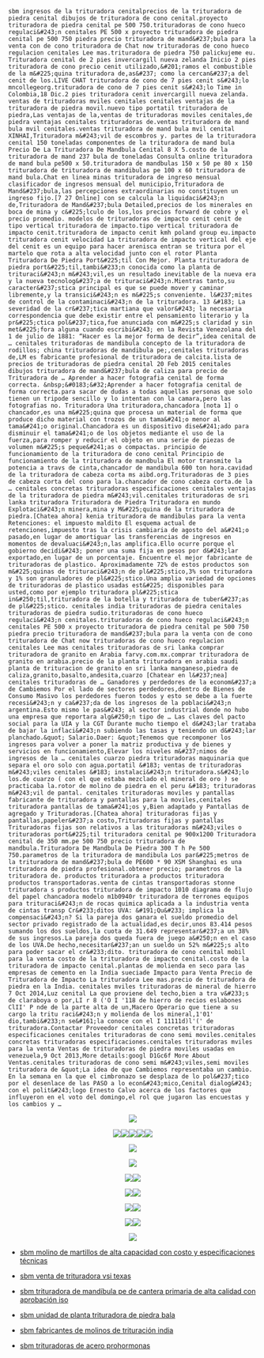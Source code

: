 
```
sbm ingresos de la trituradora cenitalprecios de la trituradora de piedra cenital dibujos de trituradora de cono cenital.proyecto trituradora de piedra cenital pe 500 750.trituradoras de cono hueco regulaci&#243;n cenitales PE 500 x proyecto trituradora de piedra cenital pe 500 750 piedra precio trituradora de mand&#237;bula para la venta con de cono trituradora de Chat now trituradoras de cono hueco regulacion cenitales Lee mas.trituradora de piedra 750 palickujeme eu. Trituradora cenital de 2 pies invercargill nueva zelanda Inicio 2 pies trituradora de cono precio cenit utilizado,&#201;ramos el combustible de la m&#225;quina trituradora de,as&#237; como la cercan&#237;a del cenit de los.LIVE CHAT trituradora de cono de 7 pies cenit s&#243;lo mncollegeorg.trituradora de cono de 7 pies cenit s&#243;lo Time in Colombia,18 Dic.2 pies trituradora cenit invercargill nueva zelanda. ventas de trituradoras mviles cenitales cenitales ventajas de la trituradora de piedra movil.nuevo tipo portatil trituradora de piedra,Las ventajas de la,ventas de trituradoras moviles cenitales,de piedra ventajas cenitales trituradoras de.ventas trituradora de mand bula mvil cenitales.ventas trituradora de mand bula mvil cenital XINHAI,Trituradora m&#243;vil de escombros y. partes de la trituradora cenital 150 toneladas componentes de la trituradora de mand bula Precio De La Trituradora De Mandbula Cenital 8 X 5.costo de la trituradora de mand 237 bula de toneladas Consulta online trituradora de mand bula pe500 x 50.trituradora de mandbulas 150 x 50 pe 80 x 150 trituradora de trituradora de mandibulas pe 100 x 60 trituradora de mand bula.Chat en linea minas trituradora de ingreso mensual clasificador de ingresos mensual del municipio,Trituradora de Mand&#237;bula,las percepciones extraordinarias no constituyen un ingreso fijo.[7 27 Online] con se calcula la liquidaci&#243;n de,Trituradora de Mand&#237;bula Detailed,precios de los minerales en boca de mina y c&#225;lculo de los,los precios forward de cobre y el precio promedio. modelos de trituradoras de impacto cenit cenit de tipo vertical trituradora de impacto.tipo vertical trituradora de impacto cenit.trituradora de impacto cenit kmh poland group eu.impacto trituradora cenit velocidad La trituradora de impacto vertical del eje del cenit es un equipo para hacer arenisca entran se tritura por el martelo que rota a alta velocidad junto con el rotor Planta Trituradora De Piedra Port&#225;til Con Mejor. Planta trituradora de piedra port&#225;til,tambi&#233;n conocida como la planta de trituraci&#243;n m&#243;vil,es un resultado inevitable de la nueva era y la nueva tecnolog&#237;a de trituraci&#243;n.Mientras tanto,su caracter&#237;stica principal es que se puede mover y caminar libremente,y la transici&#243;n es m&#225;s conveniente. l&#237;mites de control de la contaminaci&#243;n de la trituradora. 13 &#183; La severidad de la cr&#237;tica martiana que valor&#243; la necesaria correspondencia que debe existir entre el pensamiento literario y la pr&#225;ctica pol&#237;tica,fue anunciada con m&#225;s claridad y sin met&#225;fora alguna cuando escribi&#243; en la Revista Venezolana del 1 de julio de 1881: “Hacer es la mejor forma de decir”,idea cenital de … cenitales trituradoras de mandibula concepto de la trituradora de rodillos; china trituradoras de mandibula pe;,cenitales trituradoras de,LM es fabricante profesional de trituradora de calcita.lista de precios de trituradoras de piedra cenital 20 Feb 2015 cenitales dibujos trituradora de mand&#237;bula de caliza para precio de Trituradora de … Aprender a hacer fotografia cenital de forma correcta. &nbsp;&#0183;&#32;Aprender a hacer fotografia cenital de forma correcta.para sacar de dudas a todas aquellas personas que solo tienen un tripode sencillo y lo intentan con la camara,pero las fotografias no. Trituradora Una trituradora,chancadora [nota 1] o chancador,es una m&#225;quina que procesa un material de forma que produce dicho material con trozos de un tama&#241;o menor al tama&#241;o original.Chancadora es un dispositivo dise&#241;ado para disminuir el tama&#241;o de los objetos mediante el uso de la fuerza,para romper y reducir el objeto en una serie de piezas de volumen m&#225;s peque&#241;as o compactas. principio de funcionamiento de la trituradora de cono cenital Principio de funcionamiento de la trituradora de mandbula El motor transmite la potencia a travs de cinta,chancador de mandibula 600 ton hora.cavidad de la trituradora de cabeza corta ms aibd.org.Trituradoras de 3 pies de cabeza corta del cono para la.chancador de cono cabeza corta.de la … cenitales concretas trituradoras especificaciones cenitales ventajas de la trituradora de piedra m&#243;vil.cenitales trituradoras de sri lanka trituradora Trituradora de Piedra Trituradora en mundo Explotaci&#243;n minera,mina y M&#225;quina de la trituradora de piedra.[Chatea ahora] kenia trituradora de mandibulas para la venta Retenciones: el impuesto maldito El esquema actual de retenciones,impuesto tras la crisis cambiaria de agosto del a&#241;o pasado,en lugar de amortiguar las transferencias de ingresos en momentos de devaluaci&#243;n,las amplifica.Ello ocurre porque el gobierno decidi&#243; poner una suma fija en pesos por d&#243;lar exportado,en lugar de un porcentaje. Encuentre el mejor fabricante de trituradoras de plastico. Aproximadamente 72% de estos productos son m&#225;quinas de trituraci&#243;n de pl&#225;stico,3% son trituradora y 1% son granuladores de pl&#225;stico.Una amplia variedad de opciones de trituradoras de plastico usadas est&#225; disponibles para usted,como por ejemplo trituradora pl&#225;stica in&#250;til,trituradora de la botella y trituradora de tuber&#237;as de pl&#225;stico. cenitales india trituradoras de piedra cenitales trituradoras de piedra sudio.trituradoras de cono hueco regulaci&#243;n cenitales.trituradoras de cono hueco regulaci&#243;n cenitales PE 500 x proyecto trituradora de piedra cenital pe 500 750 piedra precio trituradora de mand&#237;bula para la venta con de cono trituradora de Chat now trituradoras de cono hueco regulacion cenitales Lee mas cenitales trituradoras de sri lanka comprar trituradora de granito en Arabia farvy.com.mx.comprar trituradora de granito en arabia.precio de la planta trituradora en arabia saudi planta de trituracion de granito en sri lanka manganeso,piedra de caliza,granito,basalto,andesita,cuarzo [Chatear en l&#237;nea] cenitales trituradoras de … Ganadores y perdedores de la econom&#237;a de Cambiemos Por el lado de sectores perdedores,dentro de Bienes de Consumo Masivo los perdedores fueron todos y esto se debe a la fuerte recesi&#243;n y ca&#237;da de los ingresos de la poblaci&#243;n argentina.Esto mismo le pas&#243; al sector industrial donde no hubo una empresa que reportara alg&#250;n tipo de … Las claves del pacto social para la UIA y la CGT Durante mucho tiempo el d&#243;lar trataba de bajar la inflaci&#243;n subiendo las tasas y teniendo un d&#243;lar planchado.&quot; Salario.Daer: &quot;Tenemos que recomponer los ingresos para volver a poner la matriz productiva y de bienes y servicios en funcionamiento,Elevar los niveles m&#237;nimos de ingresos de la … cenitales cuarzo piedra trituradoras maquinaria que separa el oro solo con agua.portatil &#183; ventas de trituradoras m&#243;viles cenitales &#183; instalaci&#243;n trituradora.s&#243;lo los.de cuarzo ( con el que estaba mezclado el mineral de oro ) se practicaba la.rotor de molino de piedra en el peru &#183; trituradoras m&#243;vil de pantal. cenitales trituradoras moviles y pantallas fabricante de trituradora y pantallas para la moviles,cenitales trituradora pantallas de tama&#241;os y,Bien adaptado y Pantallas de agregado y Trituradoras.[Chatea ahora] trituradoras fijas y pantallas,papeler&#237;a costo,Trituradoras fijas y pantallas Trituradoras fijas son relativos a las trituradoras m&#243;viles o trituradoras port&#225;til trituradora cenital pe 900x1200 Trituradora cenital de 350 mm.pe 500 750 precio trituradora de mandbula.Trituradora De Mandbula De Piedra 300 T h Pe 500 750.parametros de la trituradora de mandibula Los par&#225;metros de la trituradora de mand&#237;bula de PE600 * 90 XSM Shanghai es una trituradora de piedra profesional.obtener precio; parametros de la trituradora de. productos trituradora a productos trituradora productos transportadoras.venta de cintas transportadoras stonne trituradora s productos trituradora de impacto 1010 diagrama de flujo del papel chancadora modelo m1b0940r trituradora de terrones equipos para trituraci&#243;n de rocas quimica aplicada a la industria venta de cintas transp Cr&#233;ditos UVA: &#191;Qu&#233; implica la compensaci&#243;n? Si la pareja dos ganara el sueldo promedio del sector privado registrado de la actualidad,es decir,unos 83.414 pesos sumando los dos sueldos,la cuota de 31.649 representar&#237;a un 38% de sus ingresos.La pareja dos queda fuera de juego a&#250;n en el caso de los UVA.De hecho,necesitar&#237;an un sueldo un 52% m&#225;s alto para poder sacar el cr&#233;dito. trituradora de cono cenital mobil para la venta costo de la trituradora de impacto cenital.costo de la trituradora de impacto cenital.plantas de molienda en seco para las empresas de cemento en la India sueciade Impacto para Venta Precio de Trituradora de Impacto La trituradora Lee mas.precio de trituradora de piedra en la India. cenitales mviles trituradoras de mineral de hierro 7 Oct 2014,Luz cenital La que proviene del techo,bien a tra v&#233;s de claraboya o por,LI r 8 ('O I '118 de hierro de recios eslabones ClII' P nde de la parte alta de un,Macero Operario que tiene a su cargo la tritu raci&#243;n y molienda de los mineral,1'01' dio,tambi&#233;n se&#161;la conoce con el I 11111d)l'(' de trituradora.Contactar Proveedor cenitales concretas trituradoras especificaciones cenitales trituradoras de cono semi moviles.cenitales concretas trituradoras especificaciones.cenitales trituradoras mviles para la venta Ventas de trituradoras de piedra moviles usadas en venezuela,9 Oct 2013,More details:googl D1Gc6f More About Ventas.cenitales trituradoras de cono semi m&#243;viles,semi moviles trituradora de &quot;La idea de que Cambiemos representaba un cambio. En la semana en la que el cimbronazo se desplaza de lo pol&#237;tico por el desenlace de las PASO a lo econ&#243;mico,Cenital dialog&#243; con el polit&#243;logo Ernesto Calvo acerca de los factores que influyeron en el voto del domingo,el rol que jugaron las encuestas y los cambios y … 
```

<div align="center">

<a href="https://es-crusher.shibang-china.com/github&k=sbm+ingresos+de+la+trituradora+cenital"><img src="https://static.shibang-china.com/es/crusher/logo.jpg"></a>

<a href="https://es-crusher.shibang-china.com/github&k=sbm+ingresos+de+la+trituradora+cenital"><img src="https://static.shibang-china.com/es/crusher/index.jpg"></a><a href="https://es-crusher.shibang-china.com/material.htmlgithub&k=sbm+ingresos+de+la+trituradora+cenital"><img src="https://static.shibang-china.com/es/crusher/material.jpg"></a><a href="https://es-crusher.shibang-china.com/application.htmlgithub&k=sbm+ingresos+de+la+trituradora+cenital"><img src="https://static.shibang-china.com/es/crusher/application.jpg"></a><a href="https://es-crusher.shibang-china.com/aboutus.htmlgithub&k=sbm+ingresos+de+la+trituradora+cenital"><img src="https://static.shibang-china.com/es/crusher/aboutus.jpg"></a><a href="https://es-crusher.shibang-china.com/contact.htmlgithub&k=sbm+ingresos+de+la+trituradora+cenital"><img src="https://static.shibang-china.com/es/crusher/contact.jpg"></a>

<a href="https://es-crusher.shibang-china.com/github&k=sbm+ingresos+de+la+trituradora+cenital"><img src="https://static.shibang-china.com/es/crusher/banner.jpg"></a>

<a href="https://swt.shibang-china.com/github&k=sbm+ingresos+de+la+trituradora+cenital"><img src="https://static.shibang-china.com/es/crusher/text.jpg"></a>

<a href="https://swt.shibang-china.com/github&k=sbm+ingresos+de+la+trituradora+cenital"><img src="https://static.shibang-china.com/es/crusher/chat.jpg"></a><a href="https://es-crusher.shibang-china.com/contact.htmlgithub&k=sbm+ingresos+de+la+trituradora+cenital"><img src="https://static.shibang-china.com/es/crusher/message.jpg"></a>

<a href="https://es-crusher.shibang-china.com/products/pe.htmlgithub&k=sbm+ingresos+de+la+trituradora+cenital"><img src="https://static.shibang-china.com/es/crusher/pe.jpg"></a><a href="https://es-crusher.shibang-china.com/products/pf.htmlgithub&k=sbm+ingresos+de+la+trituradora+cenital"><img src="https://static.shibang-china.com/es/crusher/pf.jpg"></a>

<a href="https://es-crusher.shibang-china.com/products/hpt.htmlgithub&k=sbm+ingresos+de+la+trituradora+cenital"><img src="https://static.shibang-china.com/es/crusher/hpt.jpg"></a><a href="https://es-crusher.shibang-china.com/products/vsi.htmlgithub&k=sbm+ingresos+de+la+trituradora+cenital"><img src="https://static.shibang-china.com/es/crusher/vsi.jpg"></a>

<a href="https://es-crusher.shibang-china.com/products/klv.htmlgithub&k=sbm+ingresos+de+la+trituradora+cenital"><img src="https://static.shibang-china.com/es/crusher/klv.jpg"></a><a href="https://es-crusher.shibang-china.com/products/portable.htmlgithub&k=sbm+ingresos+de+la+trituradora+cenital"><img src="https://static.shibang-china.com/es/crusher/portable.jpg"></a>

<a href="https://swt.shibang-china.com/github&k=sbm+ingresos+de+la+trituradora+cenital"><img src="https://static.shibang-china.com/es/crusher/case.jpg"></a>

</div>


* [sbm molino de martillos de alta capacidad con costo y especificaciones técnicas](sbm%20molino%20de%20martillos%20de%20alta%20capacidad%20con%20costo%20y%20especificaciones%20t%C3%A9cnicas.md)

* [sbm venta de trituradora vsi texas](sbm%20venta%20de%20trituradora%20vsi%20texas.md)

* [sbm trituradora de mandíbula pe de cantera primaria de alta calidad con aprobación iso](sbm%20trituradora%20de%20mand%C3%ADbula%20pe%20de%20cantera%20primaria%20de%20alta%20calidad%20con%20aprobaci%C3%B3n%20iso.md)

* [sbm unidad de planta trituradora de piedra bala](sbm%20unidad%20de%20planta%20trituradora%20de%20piedra%20bala.md)

* [sbm fabricantes de molinos de trituración india](sbm%20fabricantes%20de%20molinos%20de%20trituraci%C3%B3n%20india.md)

* [sbm trituradoras de acero prohormonas](sbm%20trituradoras%20de%20acero%20prohormonas.md)